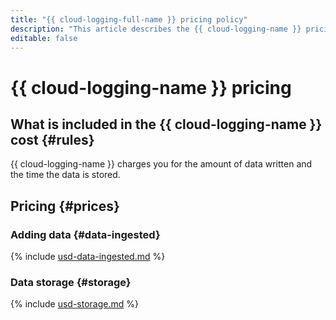```yaml
---
title: "{{ cloud-logging-full-name }} pricing policy"
description: "This article describes the {{ cloud-logging-name }} pricing policy."
editable: false
---
```


# {{ cloud-logging-name }} pricing

## What is included in the {{ cloud-logging-name }} cost {#rules}

{{ cloud-logging-name }} charges you for the amount of data written and the time the data is stored.

## Pricing {#prices}

### Adding data {#data-ingested}





{% include [usd-data-ingested.md](../_pricing/logging/usd-data-ingested.md) %}




### Data storage {#storage}





{% include [usd-storage.md](../_pricing/logging/usd-storage.md) %}



